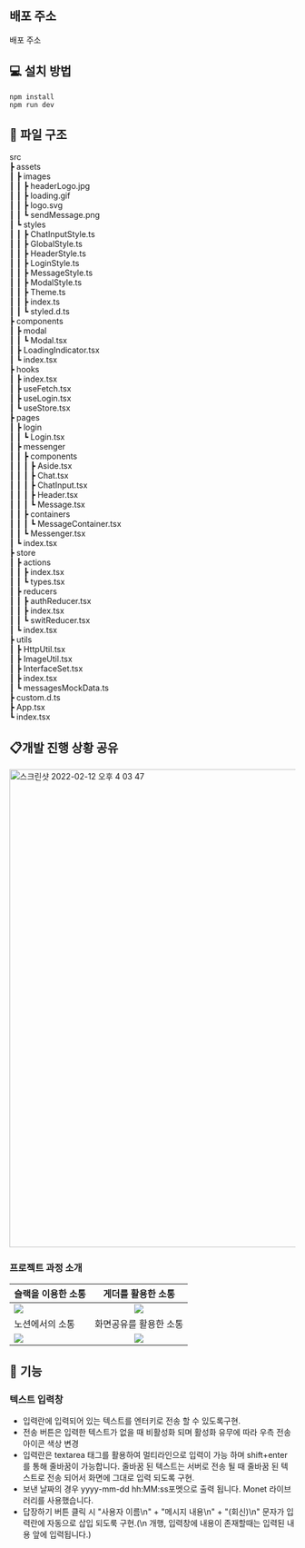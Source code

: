 ## 배포 주소

배포 주소

## 💻 설치 방법

    npm install
    npm run dev

## 📂 파일 구조

src     
 ┣ assets        
 ┃ ┣ images        
 ┃ ┃ ┣ headerLogo.jpg       
 ┃ ┃ ┣ loading.gif       
 ┃ ┃ ┣ logo.svg      
 ┃ ┃ ┗ sendMessage.png              
 ┃ ┗ styles       
 ┃ ┃ ┣ ChatInputStyle.ts      
 ┃ ┃ ┣ GlobalStyle.ts       
 ┃ ┃ ┣ HeaderStyle.ts          
 ┃ ┃ ┣ LoginStyle.ts           
 ┃ ┃ ┣ MessageStyle.ts        
 ┃ ┃ ┣ ModalStyle.ts            
 ┃ ┃ ┣ Theme.ts      
 ┃ ┃ ┣ index.ts           
 ┃ ┃ ┗ styled.d.ts       
 ┣ components              
 ┃ ┣ modal             
 ┃ ┃ ┗ Modal.tsx     
 ┃ ┣ LoadingIndicator.tsx     
 ┃ ┗ index.tsx         
 ┣ hooks      
 ┃ ┣ index.tsx      
 ┃ ┣ useFetch.tsx      
 ┃ ┣ useLogin.tsx    
 ┃ ┗ useStore.tsx          
 ┣ pages      
 ┃ ┣ login      
 ┃ ┃ ┗ Login.tsx      
 ┃ ┣ messenger     
 ┃ ┃ ┣ components                    
 ┃ ┃ ┃ ┣ Aside.tsx      
 ┃ ┃ ┃ ┣ Chat.tsx         
 ┃ ┃ ┃ ┣ ChatInput.tsx     
 ┃ ┃ ┃ ┣ Header.tsx       
 ┃ ┃ ┃ ┗ Message.tsx           
 ┃ ┃ ┣ containers     
 ┃ ┃ ┃ ┗ MessageContainer.tsx            
 ┃ ┃ ┗ Messenger.tsx       
 ┃ ┗ index.tsx      
 ┣ store      
 ┃ ┣ actions       
 ┃ ┃ ┣ index.tsx    
 ┃ ┃ ┗ types.tsx     
 ┃ ┣ reducers        
 ┃ ┃ ┣ authReducer.tsx      
 ┃ ┃ ┣ index.tsx      
 ┃ ┃ ┗ switReducer.tsx            
 ┃ ┗ index.tsx       
 ┣ utils       
 ┃ ┣ HttpUtil.tsx      
 ┃ ┣ ImageUtil.tsx       
 ┃ ┣ InterfaceSet.tsx       
 ┃ ┣ index.tsx      
 ┃ ┗ messagesMockData.ts        
 ┣  custom.d.ts         
 ┣ App.tsx                
 ┗ index.tsx   

## 📋개발 진행 상황 공유

<img width="842" alt="스크린샷 2022-02-12 오후 4 03 47" src="https://user-images.githubusercontent.com/91244500/153701044-cadbc028-b8e9-46f7-a813-18344873d1cf.png">


### 프로젝트 과정 소개

| 슬랙을 이용한 소통                                                                                                             |                                                       게더를 활용한 소통                                                       |
| :----------------------------------------------------------------------------------------------------------------------------- | :----------------------------------------------------------------------------------------------------------------------------: |
| <img width="auto" src="https://user-images.githubusercontent.com/80146176/153052997-f2ca6637-40f8-4e7f-9609-f4885577706a.png"> | <img width="auto" src="https://user-images.githubusercontent.com/80146176/153053947-7be40938-62f8-4dd9-a54b-7328ea550546.png"> |
| 노션에서의 소통                                                                                                                |                                                     화면공유를 활용한 소통                                                     |
| <img width="auto" src="https://user-images.githubusercontent.com/80146176/153054588-6194940a-a76d-4fde-a164-2efb3989d6e8.png"> | <img width="auto" src="https://user-images.githubusercontent.com/80146176/153054110-d7c4169e-3824-4903-8ca5-fc4aec044055.png"> |

## 📝 기능

### 텍스트 입력창

- 입력란에 입력되어 있는 텍스트를 엔터키로 전송 할 수 있도록구현.
- 전송 버튼은 입력한 텍스트가 없을 때 비활성화 되며 활성화 유무에 따라 우측 전송 아이콘 색상 변경
- 입력란은 textarea 태그를 활용하여 멀티라인으로 입력이 가능 하며 shift+enter 를 통해 줄바꿈이 가능합니다. 줄바꿈 된 텍스트는 서버로 전송 될 때 줄바꿈 된 텍스트로 전송 되어서 화면에 그대로 입력 되도록 구현.
- 보낸 날짜의 경우 yyyy-mm-dd hh:MM:ss포멧으로 출력 됩니다. Monet 라이브러리를 사용했습니다.
- 답장하기 버튼 클릭 시 "사용자 이름\n" + "메시지 내용\n" + "(회신)\n" 문자가 입력란에 자동으로 삽입 되도룩 구현.(\n 개행, 입력창에 내용이 존재할때는 입력된 내용 앞에 입력됩니다.)


